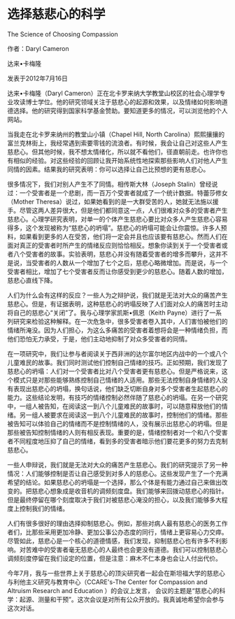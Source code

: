# 选择慈悲心的科学

The Science of Choosing Compassion

作者：Daryl Cameron

达来•卡梅隆

发表于2012年7月16日

达来•卡梅隆（Daryl Cameron）正在北卡罗来纳大学教堂山校区的社会心理学专业攻读博士学位。他的研究领域关注于慈悲心的起源和效果，以及情绪如何影响道德选择。他的研究得到国家科学基金赞助。要知道更多的情况，可以浏览他的个人网站。

当我走在北卡罗来纳州的教堂山小镇（Chapel Hill, North Carolina）熙熙攘攘的富兰克林街上，我经常遇到索要零钱的流浪者。有时候，我会让自己对这些人产生慈悲心。但其他时候，我不想太情绪化，所以就不看他们，径直朝前走。也许你也有相似的经验。对这些经验的回顾让我开始系统性地探索那些影响人们对他人产生同情的因素。结果我的研究表明：你可以选择让自己比预想的更有慈悲心。

很多情况下，我们对别人产生不了同情。相传斯大林（Joseph Stalin）曾经说过：一个受害者是一个悲剧，而一百万个受害者就成了一个统计数据。特蕾莎修女（Mother Theresa）说过，如果她看到的是一大群受苦的人，她就无法施以援手。尽管这两人差异很大，但是他们都同意这一点，人们很难对众多的受害者产生慈悲心。心理学研究表明，对单一的个体产生慈悲心要比对众多人产生慈悲心容易得多，这个发现被称为“慈悲心的坍塌”。慈悲心的坍塌可能会让你震惊。许多人预料，如果看到更多的人在受苦，他们将一定会并且也应该要有慈悲心。然而人们在面对真正的受害者时所产生的情绪反应则恰恰相反。想象你读到关于一个受害者或者八个受害者的故事。实验表明，慈悲心并没有随着受害者的增多而攀升，这并不是说，当受害者的人数从一个增加了七个之后，慈悲心略微增加。而是说，与一个受害者相比，增加了七个受害者反而让你感受到更少的慈悲心。随着人数的增加，慈悲心直线下降。

人们为什么会有这样的反应？一些人为之辩护说，我们就是无法对大众的痛苦产生慈悲心。但是，有证据表明，这种慈悲心的坍塌反映了人们面对众人的痛苦时主动将自己的慈悲心“关闭”了。我与心理学家凯斯•佩恩（Keith Payne）进行了一系列研究来检验这种解释。在一次危急中，很多受害者卷入其中，人们害怕被他们的情绪所淹没。因为人们担心，为这么多痛苦的受害者着想将会是一种情绪负担，而他们恐怕无力承受，于是，他们主动地抑制了对众多受害者的同情。

在一项研究中，我们让参与者阅读关于西非洲的达尔富尔地区内战中的一个或八个儿童难民的故事。我们同时测试他们控制自己情绪的技巧。正如预期，我们发现了慈悲心的坍塌：人们对一个受害者比对八个受害者更有慈悲心。但是严格说来，这个模式只是对那些能够熟练控制自己情绪的人适用。那些无法控制自身情绪的人没有表现出慈悲心的坍塌，换句话说，他们缺乏切断自身对多个受害者生起慈悲心的能力。这些结论发明，有技巧的情绪控制必然伴随了慈悲心的坍塌。在另一个研究中，一组人被告知，在阅读这一到八个儿童难民的故事时，可以随意释放他们的情绪。另一组人被要求在阅读这一到八个儿童难民的故事时，控制他们的情绪。那些被告知可以体验自己的情绪而不是控制情绪的人，没有展示出慈悲心的坍塌。但是那些被告知控制情绪的人则有相反表现。重要的是，情绪控制者对一个和八个受害者不同程度地压抑了自己的情绪，看到多的受害者暗示他们要花更多的努力去克制慈悲心。

一些人申辩说，我们就是无法对大众的痛苦产生慈悲心。我们的研究提示了另一种情况：人们能够控制是否让自己感受到对多人的慈悲心。这些发现产生了一个充满希望的结论。如果慈悲心的坍塌是一个选择，那么个体是有能力通过自己来做出改变的。把慈悲心想象成是收音机的调频刻度盘。我们能够来回拨动慈悲心的指针。但是最终停留在哪个刻度取决于我们对被慈悲心淹没的担心，以及我们能够多大程度上控制我们的情绪。

人们有很多很好的理由选择抑制慈悲心。例如，那些对病人最有慈悲心的医务工作者们，比那些采用更加冷静、更加公事公办态度的同行，情绪上更容易心力交瘁。尽管如此，慈悲心是一个核心的道德情感，我们发现，抑制慈悲心也有许多不利影响。对苦难中的受害者毫无慈悲心的人最终也会更没有道德。我们可以控制慈悲心调频刻度停留在我们设定的位置，但是注意：麻木不仁本身也会让人付出代价。

今年7月，我与一些世界上关于慈悲心的顶尖研究者一起会在斯坦福大学的慈悲心与利他主义研究与教育中心（CCARE's-The Center for Compassion and Altruism Research and Education ）的会议上发言， 会议的主题是“慈悲心的科学：起源、测量和干预”。这次会议是对所有公众开放的。我真诚地希望你会参与这次对话。

